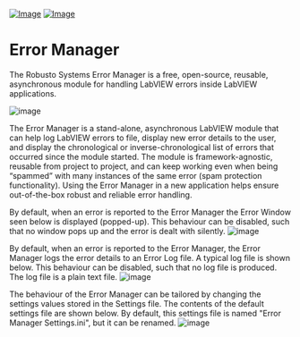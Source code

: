 [![Image](https://www.vipm.io/package/robusto_systems_lib_error_manager/badge.svg?metric=installs)](https://www.vipm.io/package/robusto_systems_lib_error_manager/) [![Image](https://www.vipm.io/package/robusto_systems_lib_error_manager/badge.svg?metric=stars)](https://www.vipm.io/package/robusto_systems_lib_error_manager/)

# Error Manager
The Robusto Systems Error Manager is a free, open-source, reusable, asynchronous module for handling LabVIEW errors inside LabVIEW applications.

![image](https://github.com/RobustoSystems/ErrorManager/assets/34945974/43030b78-a5d1-4295-84e4-a46c23dc6144)

The Error Manager is a stand-alone, asynchronous LabVIEW module that can help log LabVIEW errors to file, display new error details to the user, and display the chronological or inverse-chronological list of errors that occurred since the module started. The module is framework-agnostic, reusable from project to project, and can keep working even when being “spammed” with many instances of the same error (spam protection functionality). Using the Error Manager in a new application helps ensure out-of-the-box robust and reliable error handling.

By default, when an error is reported to the Error Manager the Error Window seen below is displayed (popped-up). This behaviour can be disabled, such that no window pops up and the error is dealt with silently.
![image](https://github.com/RobustoSystems/ErrorManager/assets/34945974/fc749d1e-9fdf-4336-98e1-9e9252b718b9)

By default, when an error is reported to the Error Manager, the Error Manager logs the error details to an Error Log file. A typical log file is shown below. This behaviour can be disabled, such that no log file is produced. The log file is a plain text file.
![image](https://github.com/RobustoSystems/ErrorManager/assets/34945974/d9a7e1eb-cd25-49aa-ba23-f07588651347)

The behaviour of the Error Manager can be tailored by changing the settings values stored in the Settings file. The contents of the default settings file are shown below. By default, this settings file is named "Error Manager Settings.ini", but it can be renamed.
![image](https://github.com/RobustoSystems/ErrorManager/assets/34945974/3cf581e1-902e-4834-8809-b1e7d4e526c5)
